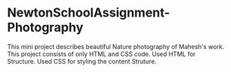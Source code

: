 # NewtonSchoolAssignment-Photography
This mini project describes beautiful Nature photography of  Mahesh's work.
This project consists of only HTML and CSS code.
Used HTML for Structure.
Used CSS for styling the content Struture.
